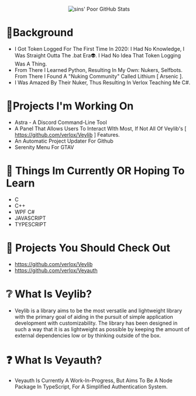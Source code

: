 <div align="center">
 
 <img source="https://discord.c99.nl/widget/theme-4/834174602329587732.png"></img>
 ![sins' Poor GitHub Stats](https://github-readme-stats.vercel.app/api?username=uksins&show_icons=true&theme=radical)
</div>

# 🌌Background

* I Got Token Logged For The First Time In 2020: I Had No Knowledge, I Was Straight Outta The .bat Era👽. I Had No Idea That Token Logging Was A Thing.
* From There I Learned Python, Resulting In My Own: Nukers, Selfbots. From There I Found A "Nuking Community" Called Lithium  [ Arsenic ].
* I Was Amazed By Their Nuker, Thus Resulting In Verlox Teaching Me C#.

# 📌Projects I'm Working On

* Astra - A Discord Command-Line Tool
* A Panel That Allows Users To Interact WIth Most, If Not All Of Veylib's [ https://github.com/verlox/Veylib ] Features.
* An Automatic Project Updater For Github
* Serenity Menu For GTAV

# 💫 Things Im Currently OR Hoping To Learn

* C
* C++
* WPF C#
* JAVASCRIPT
* TYPESCRIPT

# 🔔 Projects You Should Check Out

* https://github.com/verlox/Veylib
* https://github.com/verlox/Veyauth

# ❔ What Is Veylib?

- Veylib is a library aims to be the most versatile and lightweight library with the primary goal of aiding in the pursuit of simple application development with customizability. The library has been designed in such a way that it is as lightweight as possible by keeping the amount of external dependencies low or by thinking outside of the box.

# ❓ What Is Veyauth?

- Veyauth Is Currently A Work-In-Progress, But Aims To Be A Node Package In TypeScript, For A Simplified Authentication System.
